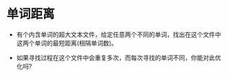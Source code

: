 # 单词距离

- 有个内含单词的超大文本文件，给定任意两个不同的单词，找出在这个文件中这两个单词的最短距离(相隔单词数)。

- 如果寻找过程在这个文件中会重复多次，而每次寻找的单词不同，你能对此优化吗?

